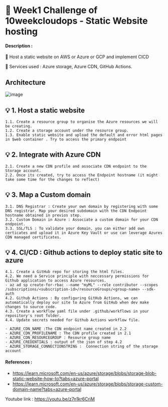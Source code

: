 # :rocket: Week1 Challenge of 10weekcloudops - Static Website hosting

#### Description :

:small_orange_diamond: Host a static website on AWS or Azure or GCP and implement CICD 

:small_orange_diamond: Services used : Azure storage, Azure CDN, GitHub Actions.

## Architecture 

![image](https://github.com/jananitework/week1-10weekcloudops/assets/136428700/dc4053f7-981f-4345-9148-5b891b174774)


## 💡 1. Host a static website 

```
1.1. Create a resource group to organise the Azure resources we will be creating.
1.2. Create a storage account under the resource group.
1.3. Enable static website and upload the default and error html pages in $web container . Try to access the primary endpoint 
```

## 💡 2. Integrate with Azure CDN

```
2.1. Create a new CDN profile and associate CDN endpoint to the Storage account.
2.2. Once its created, try to access the Endpoint hostname (it might take some time for the changes to reflect)
```

## 💡 3. Map a Custom domain

```
3.1. DNS Registrar : Create your own domain by registering with some DNS registrar. Map your desired subdomain with the CDN Endpoint hostname obtained in previos step.
3.2. Custom Domain in Azure : Associate a custom domain for your CDN endpoint. 
3.3. SSL/TLS : To validate your domain, you can either add own certicates and upload it in Azure Key Vault or use can leverage Azures CDN managed certificates.
```

## 💡 4. CI/CD : Github actions to deploy static site to azure

```
4.1. Create a GitHub repo for storing the html files.
4.2. We need a Service principle with neccessary permissions for Github application to access Azure resources.
- az ad sp create-for-rbac --name "myML" --role contributor --scopes /subscriptions/<subscription-id>/resourceGroups/<group-name> --sdk-auth
4.2. Github Actions : By configuring GitHub Actions, we can automatically deploy our site to Azure from GitHub when dev make changes to source code.
4.3. Create a workflow yaml file under .github/workflows in your repository's root folder.
4.4. Update secrets needed for Github Actions workflow file.

- AZURE_CDN_NAME :The CDN endpoint name created in 2.2
- AZURE_CDN_PROFILENAME : The CDN profile created in 2.1
- AZURE_CDN_RESOURCEGROUP : Resource group name
- AZURE_CREDENTIALS : output of the json of step 4.2
- AZURE_STORAGE_CONNECTIONSTRING :	Connection string of the storage account

```

#### References :
- https://learn.microsoft.com/en-us/azure/storage/blobs/storage-blob-static-website-how-to?tabs=azure-portal
- https://learn.microsoft.com/en-us/azure/storage/blobs/storage-custom-domain-name?tabs=azure-portal

Youtube link : https://youtu.be/z7n1kr6CriM
